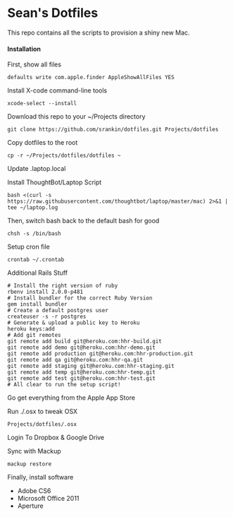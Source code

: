 # Sean's Dotfiles

This repo contains all the scripts to provision a shiny new Mac.

#### Installation

First, show all files
```
defaults write com.apple.finder AppleShowAllFiles YES
```

Install X-code command-line tools
```
xcode-select --install
```

Download this repo to your ~/Projects directory

```
git clone https://github.com/srankin/dotfiles.git Projects/dotfiles
```

Copy dotfiles to the root
```
cp -r ~/Projects/dotfiles/dotfiles ~
```

Update .laptop.local

Install ThoughtBot/Laptop Script
```
bash <(curl -s https://raw.githubusercontent.com/thoughtbot/laptop/master/mac) 2>&1 | tee ~/laptop.log
```

Then, switch bash back to the default bash for good
```
chsh -s /bin/bash
```

Setup cron file
```
crontab ~/.crontab
```

Additional Rails Stuff
```
# Install the right version of ruby
rbenv install 2.0.0-p481
# Install bundler for the correct Ruby Version
gem install bundler
# Create a default postgres user
createuser -s -r postgres
# Generate & upload a public key to Heroku
heroku keys:add
# Add git remotes
git remote add build git@heroku.com:hhr-build.git
git remote add demo git@heroku.com:hhr-demo.git
git remote add production git@heroku.com:hhr-production.git
git remote add qa git@heroku.com:hhr-qa.git
git remote add staging git@heroku.com:hhr-staging.git
git remote add temp git@heroku.com:hhr-temp.git
git remote add test git@heroku.com:hhr-test.git
# All clear to run the setup script!
```

Go get everything from the Apple App Store

Run ./.osx to tweak OSX
```
Projects/dotfiles/.osx
```

Login To Dropbox & Google Drive

Sync with Mackup
```
mackup restore
```

Finally, install software
- Adobe CS6
- Microsoft Office 2011
- Aperture

